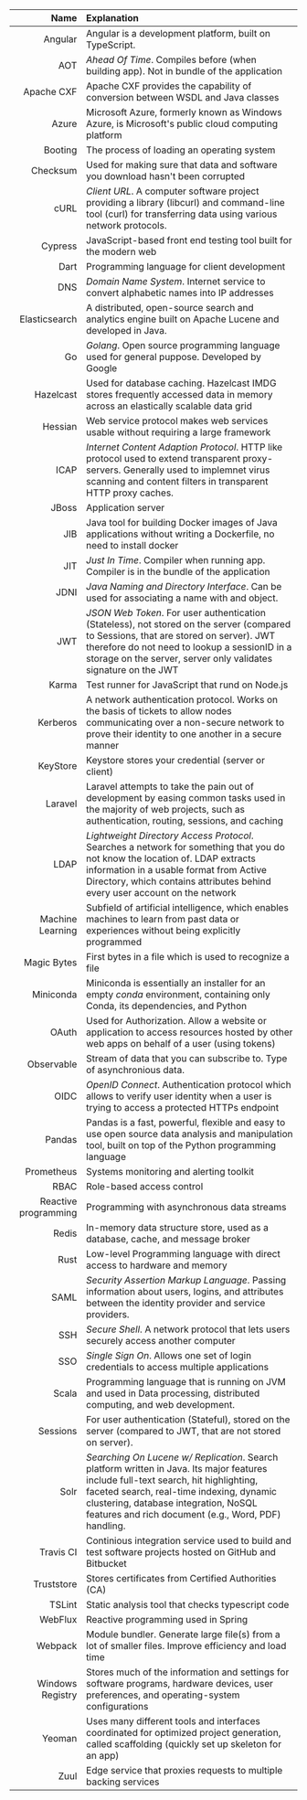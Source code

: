 | Name     |     Explanation           |
|----------:|:-------------             |
| Angular | Angular is a development platform, built on TypeScript. |
| AOT | *Ahead Of Time*. Compiles before (when building app). Not in bundle of the application |
| Apache CXF | Apache CXF provides the capability of conversion between WSDL and Java classes |
| Azure | Microsoft Azure, formerly known as Windows Azure, is Microsoft's public cloud computing platform |
| Booting | The process of loading an operating system |
| Checksum | Used for making sure that data and software you download hasn't been corrupted |
| cURL | *Client URL*. A computer software project providing a library (libcurl) and command-line tool (curl) for transferring data using various network protocols. |
| Cypress | JavaScript-based front end testing tool built for the modern web |
| Dart | Programming language for client development |
| DNS | *Domain Name System*. Internet service to convert alphabetic names into IP addresses |
| Elasticsearch | A distributed, open-source search and analytics engine built on Apache Lucene and developed in Java. |
| Go | *Golang*. Open source programming language used for general puppose. Developed by Google |
| Hazelcast | Used for database caching. Hazelcast IMDG stores frequently accessed data in memory across an elastically scalable data grid |
| Hessian | Web service protocol makes web services usable without requiring a large framework |
| ICAP | *Internet Content Adaption Protocol*. HTTP like protocol used to extend transparent proxy-servers. Generally used to implemnet virus scanning and content filters in transparent HTTP proxy caches.
| JBoss     |  Application server |
| JIB | Java tool for building Docker images of Java applications without writing a Dockerfile, no need to install docker | 
| JIT | *Just In Time*. Compiler when running app. Compiler is in the bundle of the application |
| JDNI | *Java Naming and Directory Interface*. Can be used for associating a name with and object. |
| JWT | *JSON Web Token*. For user authentication (Stateless), not stored on the server (compared to Sessions, that are stored on server). JWT therefore do not need to lookup a sessionID in a storage on the server, server only validates signature on the JWT |
| Karma | Test runner for JavaScript that rund on Node.js | 
| Kerberos | A network authentication protocol. Works on the basis of tickets to allow nodes communicating over a non-secure network to prove their identity to one another in a secure manner |
| KeyStore | Keystore stores your credential (server or client) |
| Laravel | Laravel attempts to take the pain out of development by easing common tasks used in the majority of web projects, such as authentication, routing, sessions, and caching |
| LDAP | *Lightweight Directory Access Protocol*. Searches a network for something that you do not know the location of. LDAP extracts information in a usable format from Active Directory, which contains attributes behind every user account on the network | 
| Machine Learning | Subfield of artificial intelligence, which enables machines to learn from past data or experiences without being explicitly programmed |
| Magic Bytes | First bytes in a file which is used to recognize a file | 
| Miniconda | Miniconda is essentially an installer for an empty *conda* environment, containing only Conda, its dependencies, and Python |
| OAuth | Used for Authorization. Allow a website or application to access resources hosted by other web apps on behalf of a user (using tokens) |
| Observable | Stream of data that you can subscribe to. Type of asynchronious data.
| OIDC | *OpenID Connect*. Authentication protocol which allows to verify user identity when a user is trying to access a protected HTTPs endpoint |
| Pandas | Pandas is a fast, powerful, flexible and easy to use open source data analysis and manipulation tool, built on top of the Python programming language |
| Prometheus | Systems monitoring and alerting toolkit |
| RBAC     |  Role-based access control |
| Reactive programming | Programming with asynchronous data streams |
| Redis | In-memory data structure store, used as a database, cache, and message broker |
| Rust | Low-level Programming language with direct access to hardware and memory |
| SAML | *Security Assertion Markup Language*. Passing information about users, logins, and attributes between the identity provider and service providers. |
| SSH | *Secure Shell*. A network protocol that lets users securely access another computer | 
| SSO | *Single Sign On*. Allows one set of login credentials to access multiple applications |
| Scala | Programming language that is running on JVM and used in Data processing, distributed computing, and web development. |
| Sessions | For user authentication (Stateful), stored on the server (compared to JWT, that are not stored on server). |
| Solr | *Searching On Lucene w/ Replication*. Search platform written in Java. Its major features include full-text search, hit highlighting, faceted search, real-time indexing, dynamic clustering, database integration, NoSQL features and rich document (e.g., Word, PDF) handling. |
| Travis CI | Continious integration service used to build and test software projects hosted on GitHub and Bitbucket |
| Truststore | Stores certificates from Certified Authorities (CA) |
| TSLint | Static analysis tool that checks typescript code |
| WebFlux | Reactive programming used in Spring |
| Webpack | Module bundler. Generate large file(s) from a lot of smaller files. Improve efficiency and load time |
| Windows Registry | Stores much of the information and settings for software programs, hardware devices, user preferences, and operating-system configurations |
| Yeoman | Uses many different tools and interfaces coordinated for optimized project generation, called scaffolding (quickly set up skeleton for an app) |
| Zuul | Edge service that proxies requests to multiple backing services |
